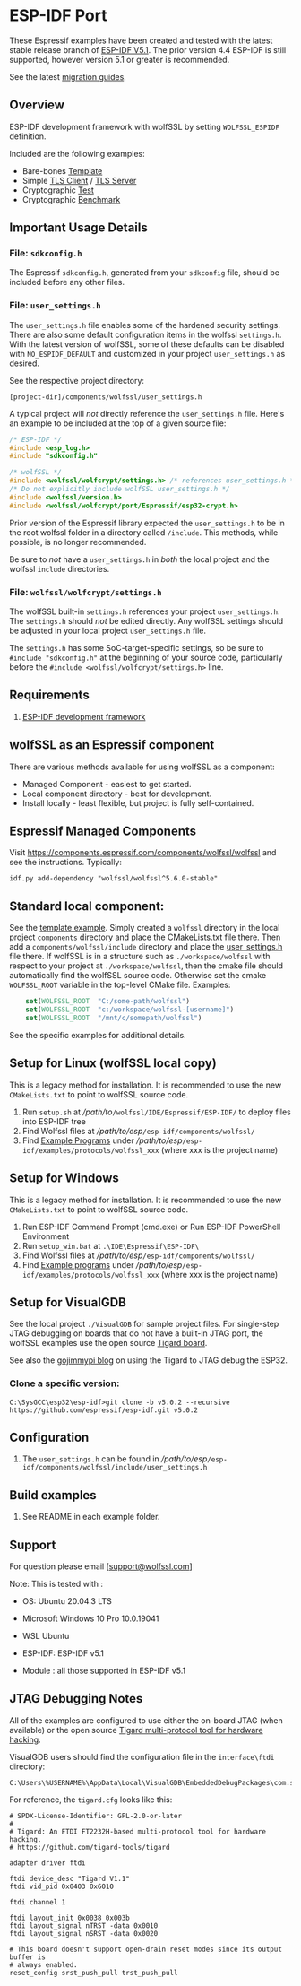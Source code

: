 # ESP-IDF Port

These Espressif examples have been created and tested with the latest stable release branch of 
[ESP-IDF V5.1](https://docs.espressif.com/projects/esp-idf/en/release-v5.1/esp32/get-started/index.html).
The prior version 4.4 ESP-IDF is still supported, however version 5.1 or greater is recommended.

See the latest [migration guides](https://docs.espressif.com/projects/esp-idf/en/latest/esp32/migration-guides/index.html).

## Overview

ESP-IDF development framework with wolfSSL by setting `WOLFSSL_ESPIDF` definition.

Included are the following examples:

* Bare-bones [Template](./examples/wolfssl_client/README.md)
* Simple [TLS Client](./examples/wolfssl_client/README.md) / [TLS Server](./examples/wolfssl_server/README.md)
* Cryptographic [Test](./examples/wolfssl_test/README.md)
* Cryptographic [Benchmark](./examples/wolfssl_benchmark/README.md)

## Important Usage Details

### File: `sdkconfig.h`

The Espressif `sdkconfig.h`, generated from your `sdkconfig` file, should be included before any other files.

### File: `user_settings.h`

The `user_settings.h` file enables some of the hardened security settings. There are also some
default configuration items in the wolfssl `settings.h`. With the latest version of
wolfSSL, some of these defaults can be disabled with `NO_ESPIDF_DEFAULT` and customized
in your project `user_settings.h` as desired.

See the respective project directory:

  `[project-dir]/components/wolfssl/user_settings.h`

A typical project will _not_ directly reference the `user_settings.h` file.
Here's an example to be included at the top of a given source file:

```c
/* ESP-IDF */
#include <esp_log.h>
#include "sdkconfig.h"

/* wolfSSL */
#include <wolfssl/wolfcrypt/settings.h> /* references user_settings.h */
/* Do not explicitly include wolfSSL user_settings.h */
#include <wolfssl/version.h>
#include <wolfssl/wolfcrypt/port/Espressif/esp32-crypt.h>
```

Prior version of the Espressif library expected the `user_settings.h` to be in the root wolfssl folder in a directory
called `/include`. This methods, while possible, is no longer recommended.

Be sure to *not* have a `user_settings.h` in _both_ the local project and the wolfssl `include` directories.

### File: `wolfssl/wolfcrypt/settings.h`

The wolfSSL  built-in `settings.h` references your project `user_settings.h`. The
`settings.h` should _not_ be edited directly. Any wolfSSL settings should be adjusted in your local project
`user_settings.h` file.

The `settings.h` has some SoC-target-specific settings, so be sure to `#include "sdkconfig.h"` at the beginning
of your source code, particularly before the `#include <wolfssl/wolfcrypt/settings.h>` line.

## Requirements

 1. [ESP-IDF development framework](https://docs.espressif.com/projects/esp-idf/en/latest/get-started/)

## wolfSSL as an Espressif component

There are various methods available for using wolfSSL as a component:

* Managed Component - easiest to get started.
* Local component directory - best for development.
* Install locally - least flexible, but project is fully self-contained.

## Espressif Managed Components

Visit https://components.espressif.com/components/wolfssl/wolfssl and see the instructions. Typically:

```
idf.py add-dependency "wolfssl/wolfssl^5.6.0-stable"
```

## Standard local component:

See the [template example](./examples/template/README.md). Simply created a `wolfssl` directory in the
local project `components` directory and place the [CMakeLists.txt](./examples/template/components/CMakeLists.txt)
file there. Then add a `components/wolfssl/include` directory and place the [user_settings.h](/examples/template/components/wolfssl/include/user_settings.h)
file there. If wolfSSL is in a structure such as `./workspace/wolfssl` with respect to your project at `./workspace/wolfssl`,
then the cmake file should automatically find the wolfSSL source code. Otherwise set the cmake `WOLFSSL_ROOT` variable
in the top-level CMake file. Examples:

```cmake
    set(WOLFSSL_ROOT  "C:/some-path/wolfssl")
    set(WOLFSSL_ROOT  "c:/workspace/wolfssl-[username]")
    set(WOLFSSL_ROOT  "/mnt/c/somepath/wolfssl")
```

See the specific examples for additional details.

## Setup for Linux (wolfSSL local copy)

This is a legacy method for installation. It is recommended to use the new `CMakeLists.txt` to point to wolfSSL source code.

 1. Run `setup.sh` at _/path/to_`/wolfssl/IDE/Espressif/ESP-IDF/` to deploy files into ESP-IDF tree  
 2. Find Wolfssl files at _/path/to/esp_`/esp-idf/components/wolfssl/`
 3. Find [Example Programs](https://github.com/wolfSSL/wolfssl/tree/master/IDE/Espressif/ESP-IDF/examples) under _/path/to/esp_`/esp-idf/examples/protocols/wolfssl_xxx` (where xxx is the project name)

## Setup for Windows

This is a legacy method for installation. It is recommended to use the new `CMakeLists.txt` to point to wolfSSL source code.

 1. Run ESP-IDF Command Prompt (cmd.exe) or Run ESP-IDF PowerShell Environment
 2. Run `setup_win.bat` at `.\IDE\Espressif\ESP-IDF\`
 3. Find Wolfssl files at _/path/to/esp_`/esp-idf/components/wolfssl/`
 4. Find [Example programs](https://github.com/wolfSSL/wolfssl/tree/master/IDE/Espressif/ESP-IDF/examples) under _/path/to/esp_`/esp-idf/examples/protocols/wolfssl_xxx` (where xxx is the project name)

## Setup for VisualGDB

See the local project `./VisualGDB` for sample project files. For single-step JTAG debugging on boards that do not
have a built-in JTAG port, the wolfSSL examples use the open source [Tigard board](https://github.com/tigard-tools/tigard#readme).

See also the [gojimmypi blog](https://gojimmypi.github.io/Tigard-JTAG-SingleStep-Debugging-ESP32/) on using the Tigard
to JTAG debug the ESP32.

### Clone a specific version:

```
C:\SysGCC\esp32\esp-idf>git clone -b v5.0.2 --recursive https://github.com/espressif/esp-idf.git v5.0.2
```

## Configuration

 1. The `user_settings.h` can be found in _/path/to/esp_`/esp-idf/components/wolfssl/include/user_settings.h`

## Build examples

 1. See README in each example folder.

## Support

 For question please email [support@wolfssl.com]

 Note: This is tested with :  
   - OS: Ubuntu 20.04.3 LTS
   - Microsoft Windows 10 Pro 10.0.19041 
   - WSL Ubuntu

   - ESP-IDF: ESP-IDF v5.1
   - Module : all those supported in ESP-IDF v5.1

## JTAG Debugging Notes

All of the examples are configured to use either the on-board JTAG (when available) or
the open source [Tigard multi-protocol tool for hardware hacking](https://github.com/tigard-tools/tigard).

VisualGDB users should find the configuration file in the `interface\ftdi` directory:

```
C:\Users\%USERNAME%\AppData\Local\VisualGDB\EmbeddedDebugPackages\com.sysprogs.esp32.core\share\openocd\scripts\interface\ftdi
```

For reference, the `tigard.cfg` looks like this:

```
# SPDX-License-Identifier: GPL-2.0-or-later
#
# Tigard: An FTDI FT2232H-based multi-protocol tool for hardware hacking.
# https://github.com/tigard-tools/tigard

adapter driver ftdi

ftdi device_desc "Tigard V1.1"
ftdi vid_pid 0x0403 0x6010

ftdi channel 1

ftdi layout_init 0x0038 0x003b
ftdi layout_signal nTRST -data 0x0010
ftdi layout_signal nSRST -data 0x0020

# This board doesn't support open-drain reset modes since its output buffer is
# always enabled.
reset_config srst_push_pull trst_push_pull

```
